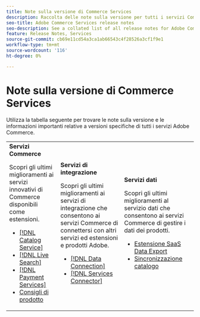 ```yaml
---
title: Note sulla versione di Commerce Services
description: Raccolta delle note sulla versione per tutti i servizi Commerce
seo-title: Adobe Commerce Services release notes
seo-description: See a collated list of all release notes for Adobe Commerce Services and related data and integration services.
feature: Release Notes, Services
source-git-commit: cb69e11cd54a3ca1ab66543c4f28526a3cf1f9e1
workflow-type: tm+mt
source-wordcount: '116'
ht-degree: 0%

---
```


# Note sulla versione di Commerce Services

Utilizza la tabella seguente per trovare le note sulla versione e le informazioni importanti relative a versioni specifiche di tutti i servizi Adobe Commerce.

<table>
  <tbody>
    <tr>
      <td><strong>Servizi Commerce</strong>
        <p>Scopri gli ultimi miglioramenti ai servizi innovativi di Commerce disponibili come estensioni.</p>
          <ul>
            <li><a href="https://experienceleague.adobe.com/docs/commerce/catalog-service/release-notes.html">[!DNL Catalog Service]</a></li>
            <li><a href="https://experienceleague.adobe.com/docs/commerce/live-search/release-notes.html">[!DNL Live Search]</a></li>
            <li><a href="https://experienceleague.adobe.com/docs/commerce/payment-services/release-notes.html">[!DNL Payment Services]</a></li>
            <li><a href="https://experienceleague.adobe.com/docs/commerce/product-recommendations/release-notes.html">Consigli di prodotto</a></li>
          </ul>
        </td>
      <td><strong>Servizi di integrazione</strong>
        <p>Scopri gli ultimi miglioramenti ai servizi di integrazione che consentono ai servizi Commerce di connettersi con altri servizi ed estensioni e prodotti Adobe.</p>
          <ul>
            <li><a href="https://experienceleague.adobe.com/docs/commerce/data-connection/release-notes.html">[!DNL Data Connection]</a></li>
            <li><a href="https://experienceleague.adobe.com/docs/commerce/user-guides/saas.html">[!DNL Services Connector]</a></li>
          </ul>
      </td>
      <td><strong>Servizi dati</strong>
        <p>Scopri gli ultimi miglioramenti al servizio dati che consentono ai servizi Commerce di gestire i dati dei prodotti.</p>
          <ul>
           <li><a href="https://experienceleague.adobe.com/en/docs/commerce/saas-data-export/release-notes">Estensione SaaS Data Export</a></li>
            <li><a href="https://experienceleague.adobe.com/docs/commerce/user-guides/data-services/catalog-sync.html">Sincronizzazione catalogo</a></li>
          </ul>
      </td>
    </tr>
  </tbody>
</table>
